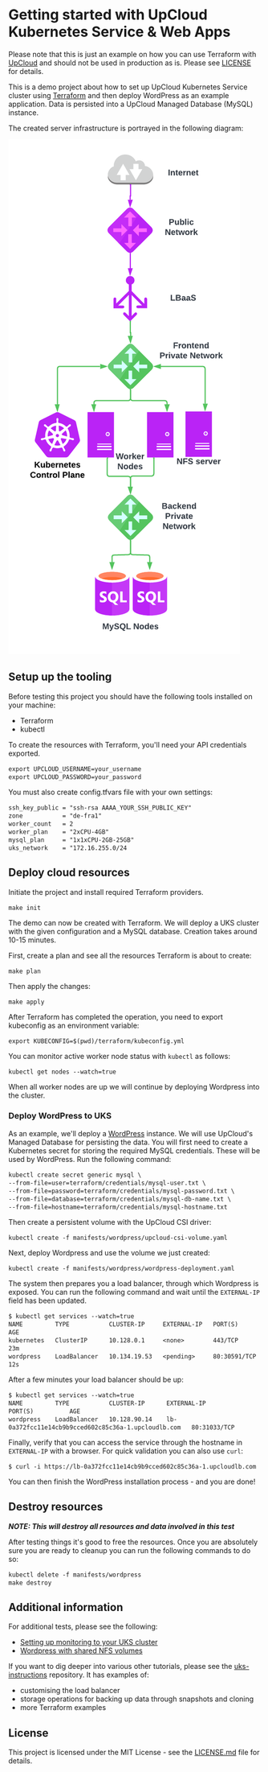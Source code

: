 # Getting started with UpCloud Kubernetes Service & Web Apps

Please note that this is just an example on how you can use Terraform with [UpCloud](https://upcloud.com/) and should not be used in production as is. Please see [LICENSE](LICENSE) for details.

This is a demo project about how to set up UpCloud Kubernetes Service cluster using
[Terraform](https://www.terraform.io/) and then deploy WordPress as an example application. Data is
persisted into a UpCloud Managed Database (MySQL) instance.

The created server infrastructure is portrayed in the following diagram:

![Service Topology](docs/demo.png)

## Setup up the tooling

Before testing this project you should have the following tools installed on your machine:

- Terraform
- kubectl

To create the resources with Terraform, you'll need your API credentials exported.

```
export UPCLOUD_USERNAME=your_username
export UPCLOUD_PASSWORD=your_password
```

You must also create config.tfvars file with your own settings:

```
ssh_key_public = "ssh-rsa AAAA_YOUR_SSH_PUBLIC_KEY"
zone           = "de-fra1"
worker_count   = 2
worker_plan    = "2xCPU-4GB"
mysql_plan     = "1x1xCPU-2GB-25GB"
uks_network    = "172.16.255.0/24
```

## Deploy cloud resources

Initiate the project and install required Terraform providers.

```
make init
```

The demo can now be created with Terraform. We will deploy a UKS cluster with the given configuration and
a MySQL database. Creation takes around 10-15 minutes.

First, create a plan and see all the resources Terraform is about to create:

```
make plan
```

Then apply the changes:

```
make apply
```

After Terraform has completed the operation, you need to export kubeconfig as an environment
variable:

```
export KUBECONFIG=$(pwd)/terraform/kubeconfig.yml
```

You can monitor active worker node status with `kubectl` as follows:

```
kubectl get nodes --watch=true
```

When all worker nodes are up we will continue by deploying Wordpress into the cluster.

### Deploy WordPress to UKS

As an example, we'll deploy a [WordPress](https://github.com/WordPress/WordPress) instance.
We will use UpCloud's Managed Database for persisting the data. You will first need to create a Kubernetes
secret for storing the required MySQL credentials. These will be used by WordPress. Run the following
command:

```
kubectl create secret generic mysql \
--from-file=user=terraform/credentials/mysql-user.txt \
--from-file=password=terraform/credentials/mysql-password.txt \
--from-file=database=terraform/credentials/mysql-db-name.txt \
--from-file=hostname=terraform/credentials/mysql-hostname.txt
```

Then create a persistent volume with the UpCloud CSI driver:

```
kubectl create -f manifests/wordpress/upcloud-csi-volume.yaml
```

Next, deploy Wordpress and use the volume we just created:

```
kubectl create -f manifests/wordpress/wordpress-deployment.yaml
```

The system then prepares you a load balancer, through which Wordpress is exposed.
You can run the following command and wait until the `EXTERNAL-IP` field has been updated.

```
$ kubectl get services --watch=true
NAME         TYPE           CLUSTER-IP     EXTERNAL-IP   PORT(S)        AGE
kubernetes   ClusterIP      10.128.0.1     <none>        443/TCP        23m
wordpress    LoadBalancer   10.134.19.53   <pending>     80:30591/TCP   12s
```

After a few minutes your load balancer should be up:

```
$ kubectl get services --watch=true
NAME         TYPE           CLUSTER-IP      EXTERNAL-IP                                           PORT(S)          AGE
wordpress    LoadBalancer   10.128.90.14    lb-0a372fcc11e14cb9b9cced602c85c36a-1.upcloudlb.com   80:31033/TCP 
```

Finally, verify that you can access the service through the hostname in `EXTERNAL-IP` with a browser.
For quick validation you can also use `curl`:

```
$ curl -i https://lb-0a372fcc11e14cb9b9cced602c85c36a-1.upcloudlb.com
```

You can then finish the WordPress installation process - and you are done!

## Destroy resources

***NOTE: This will destroy all resources and data involved in this test***

After testing things it's good to free the resources. Once you are absolutely sure you are ready to cleanup you 
can run the following commands to do so:


```
kubectl delete -f manifests/wordpress
make destroy
```

## Additional information

For additional tests, please see the following:

- [Setting up monitoring to your UKS cluster](docs/monitoring.md)
- [Wordpress with shared NFS volumes](docs/wordpress-with-nfs.md)

If you want to dig deeper into various other tutorials, please see the
[uks-instructions](https://github.com/UpCloudLtd/uks-instructions) repository. It has examples of:

- customising the load balancer
- storage operations for backing up data through snapshots and cloning
- more Terraform examples

## License

This project is licensed under the MIT License - see the [LICENSE.md](LICENSE.md) file for details.

